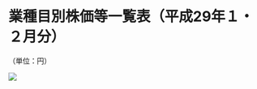 # 業種目別株価等一覧表（平成29年１・２月分）

（単位：円）

![](https://www.nta.go.jp/tmp/c752ac92-7935-4567-ad28-5b22dd8c78d9/images/a7fbc44d554df5bdcc2c8dafc37be8fd12041e87b8b7c47aa2adc74385b655a3.jpg)